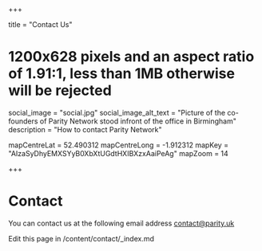 +++

title = "Contact Us"
# 1200x628 pixels and an aspect ratio of 1.91:1, less than 1MB otherwise will be rejected
social_image = "social.jpg"
social_image_alt_text = "Picture of the co-founders of Parity Network stood infront of the office in Birmingham"
description = "How to contact Parity Network"

mapCentreLat = 52.490312
mapCentreLong = -1.912312
mapKey = "AIzaSyDhyEMXSYyB0XbXtUGdtHXIBXzxAaiPeAg"
mapZoom = 14

+++

# Contact

You can contact us at the following email address contact@parity.uk

Edit this page in /content/contact/_index.md
